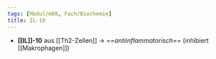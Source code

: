 ```yaml
---
tags: [Modul/m08, Fach/Biochemie]
title: IL-10
---
```

- **[[IL]]-10** aus [[Th2-Zellen]] → *==antiinflammatorisch==* (inhibiert [[Makrophagen]])